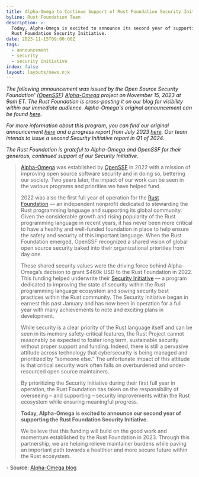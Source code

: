 ```yaml
---
title: Alpha-Omega to Continue Support of Rust Foundation Security Initiative in 2024
byline: Rust Foundation Team
description: >-
  Today, Alpha-Omega is excited to announce its second year of supporting the
  Rust Foundation Security Initiative. 
date: 2023-11-15T09:00:00Z
tags:
  - announcement
  - security
  - security initiative
index: false
layout: layouts/news.njk
---
```

*The following announcement was issued by the Open Source Security Foundation' (<a target="_blank" rel="noopener" href="https://openssf.org/">OpenSSF</a>)&nbsp;<a target="_blank" rel="noopener" href="https://alpha-omega.dev/">Alpha-Omega</a> project on November 15, 2023 at 9am ET. The Rust Foundation is cross-posting it on our blog for visibility within our immediate audience. Alpha-Omega's original announcement can be found <a target="_blank" rel="noopener" href="https://alpha-omega.dev/blog/alpha-omega-to-continue-support-of-rust-foundation-security-initiative-in-2024/">here</a>.*&nbsp;

*For more information about this program, you can find our original announcement <a target="_blank" rel="noopener" href="https://foundation.rust-lang.org/news/2022-09-13-rust-foundation-establishes-security-team/">here</a> and a progress report from July 2023 <a target="_blank" rel="noopener" href="https://foundation.rust-lang.org/static/publications/security-initiative-report-july-2023.pdf">here</a>. Our team intends to issue a second Security Initiative report in Q1 of 2024.*&nbsp;

*The Rust Foundation is grateful to Alpha-Omega and OpenSSF for their generous, continued support of our Security Initiative.*&nbsp;

> <a target="_blank" rel="noopener" href="https://alpha-omega.dev/">Alpha-Omega</a> was established by <a target="_blank" rel="noopener" href="https://openssf.org/">OpenSSF</a> in 2022 with a mission of improving open source software security and in doing so, bettering our society. Two years later, the impact of our work can be seen in the various programs and priorities we have helped fund.&nbsp;
>
> 2022 was also the first full year of operation for the&nbsp;<a target="_blank" rel="noopener" href="https://rustfoundation.org/">Rust Foundation</a>&nbsp;— an independent nonprofit dedicated to stewarding the Rust programming language and supporting its global community. Given the considerable growth and rising popularity of the Rust programming language in recent years, it has never been more critical to have a healthy and well-funded foundation in place to help ensure the safety and security of this important language. When the Rust Foundation emerged, OpenSSF recognized a shared vision of global open source security baked into their organizational priorities from day one.&nbsp;
>
> These shared security values were the driving force behind Alpha-Omega’s decision to grant $460k USD to the Rust Foundation in 2022. This funding helped underwrite their&nbsp;<a target="_blank" rel="noopener" href="https://foundation.rust-lang.org/news/2022-09-13-rust-foundation-establishes-security-team/">Security Initiative</a>&nbsp;— a program dedicated to improving the state of security within the Rust programming language ecosystem and sowing security best practices within the Rust community. The Security Initiative began in earnest this past January and has now been in operation for a full year with many achievements to note and exciting plans in development. &nbsp;&nbsp;&nbsp;
>
> While security is a clear priority of the Rust language itself and can be seen in its memory safety-critical features, the Rust Project cannot reasonably be expected to foster long term, sustainable security without proper support and funding. Indeed, there is still a pervasive attitude across technology that cybersecurity is being managed and prioritized by “someone else.” The unfortunate impact of this attitude is that critical security work often falls on overburdened and under-resourced open source maintainers.&nbsp;
>
> By prioritizing the Security Initiative during their first full year in operation, the Rust Foundation has taken on the responsibility of overseeing – and supporting – security improvements within the Rust ecosystem while ensuring meaningful progress.&nbsp;
>
> **Today, Alpha-Omega is excited to announce our second year of supporting the Rust Foundation Security Initiative.**&nbsp;
>
> We believe that this funding will build on the good work and momentum established by the Rust Foundation in 2023. Through this partnership, we are helping relieve maintainer burdens while paving an important path towards a healthier and more secure future within the Rust ecosystem.&nbsp;

\- Source: <a target="_blank" rel="noopener" href="https://alpha-omega.dev/blog/alpha-omega-to-continue-support-of-rust-foundation-security-initiative-in-2024/">Alpha-Omega blog</a>